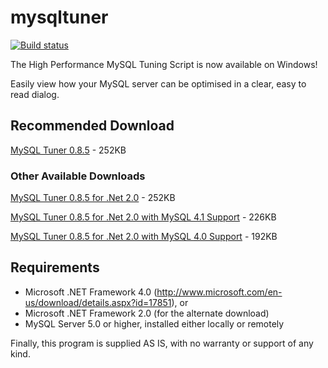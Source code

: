# mysqltuner

[![Build status](https://conglomo.visualstudio.com/mysqltuner/_apis/build/status/mysqltuner-.NET%20Desktop-CI)](https://conglomo.visualstudio.com/mysqltuner/_build/latest?definitionId=6)

The High Performance MySQL Tuning Script is now available on Windows!

Easily view how your MySQL server can be optimised in a clear, easy to read dialog.

## Recommended Download

[MySQL Tuner 0.8.5](https://github.com/pmachapman/mysqltuner/releases/download/0.8.5/MySQLTuner-0.8.5.zip) - 252KB

### Other Available Downloads

[MySQL Tuner 0.8.5 for .Net 2.0](https://github.com/pmachapman/mysqltuner/releases/download/0.8.5/MySQLTuner-0.8.5-net20.zip) - 252KB

[MySQL Tuner 0.8.5 for .Net 2.0 with MySQL 4.1 Support](https://github.com/pmachapman/mysqltuner/releases/download/0.8.5/MySQLTuner-0.8.5-net20-connector-625.zip) - 226KB

[MySQL Tuner 0.8.5 for .Net 2.0 with MySQL 4.0 Support](https://github.com/pmachapman/mysqltuner/releases/download/0.8.5/MySQLTuner-0.8.5-net20-connector-517.zip) - 192KB

## Requirements
* Microsoft .NET Framework 4.0 (http://www.microsoft.com/en-us/download/details.aspx?id=17851), or
* Microsoft .NET Framework 2.0 (for the alternate download)
* MySQL Server 5.0 or higher, installed either locally or remotely

Finally, this program is supplied AS IS, with no warranty or support of any kind.
